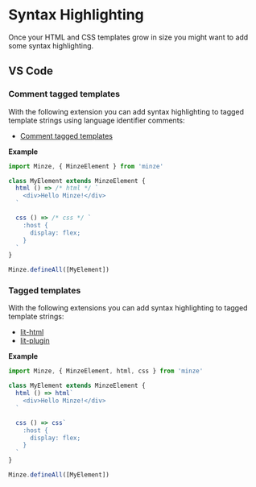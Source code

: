 # Syntax Highlighting

Once your HTML and CSS templates grow in size you might want to add some syntax highlighting.

## VS Code

### Comment tagged templates

With the following extension you can add syntax highlighting to tagged template strings using language identifier comments:

- [Comment tagged templates](https://marketplace.visualstudio.com/items?itemName=bierner.comment-tagged-templates)

**Example**

```js
import Minze, { MinzeElement } from 'minze'

class MyElement extends MinzeElement {
  html () => /* html */ `
    <div>Hello Minze!</div>
  `

  css () => /* css */ `
    :host {
      display: flex;
    }
  `
}

Minze.defineAll([MyElement])
```

### Tagged templates

With the following extensions you can add syntax highlighting to tagged template strings:

- [lit-html](https://marketplace.visualstudio.com/items?itemName=bierner.lit-html)
- [lit-plugin](https://marketplace.visualstudio.com/items?itemName=runem.lit-plugin)

**Example**

```js
import Minze, { MinzeElement, html, css } from 'minze'

class MyElement extends MinzeElement {
  html () => html`
    <div>Hello Minze!</div>
  `

  css () => css`
    :host {
      display: flex;
    }
  `
}

Minze.defineAll([MyElement])
```
